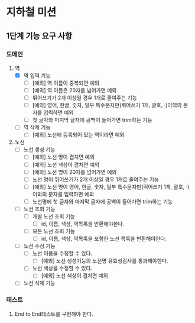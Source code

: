 # 지하철 미션

## 1단계 기능 요구 사항

### 도메인
1. 역 
   - [x] 역 입력 기능
     - [ ] [예외] 역 이름이 중복되면 예외
     - [ ] [예외] 역 이름은 20자를 넘어가면 예외
     - [ ] 뛰어쓰기가 2개 이상일 경우 1개로 줄여주는 기능  
     - [ ] [예외] 영어, 한글, 숫자, 일부 특수문자만(뛰어쓰기 1개, 괄호, ·)이외의 문자를 입력하면 예외
     - [ ] 첫 글자와 마지막 글자에 공백이 들어가면 trim하는 기능
   - [ ] 역 삭제 기능
     - [ ] [예외] 노선에 등록되어 있는 역이라면 예외
2. 노선
   - [ ] 노선 생성 기능
     - [ ] [예외] 노선 명이 겹치면 예외
     - [ ] [예외] 노선 색상이 겹치면 예외
     - [ ] [예외] 노선 명이 20자를 넘어가면 예외
     - [ ] 노선 명이 뛰어쓰기가 2개 이상일 경우 1개로 줄여주는 기능
     - [ ] [예외] 노선 명이 영어, 한글, 숫자, 일부 특수문자만(뛰어쓰기 1개, 괄호, ·)이외의 문자를 입력하면 예외
     - [ ] 노선명에 첫 글자와 마지막 글자에 공백이 들어가면 trim하는 기능   
   - [ ] 노선 조회 기능
     - [ ] 개별 노선 조회 기능
       - [ ] id, 이름, 색상, 역목록을 반환해야한다.
     - [ ] 모든 노선 조회 기능
       - [ ] id, 이름, 색상, 역목록을 포함한 노선 목록을 반환해야한다.
   - [ ] 노선 수정 기능
     - [ ] 노선 이름을 수정할 수 있다.
        - [ ] [예외] 노선 생성기능의 노선명 유효성검사를 통과해야한다.
     - [ ] 노선 색상을 수정할 수 있다.
        - [ ] [예외] 노선 색상이 겹치면 예외
   - [ ] 노선 삭제 기능
    
### 테스트
1. End to End테스트를 구현해야 한다.
